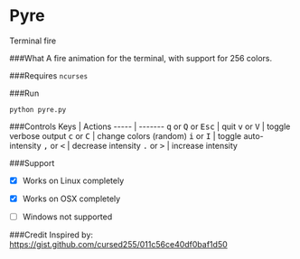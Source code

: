 # Pyre
Terminal fire

###What
A fire animation for the terminal, with support for 256 colors.

###Requires
`ncurses`

###Run
```
python pyre.py
```

###Controls
Keys  | Actions
----- | -------
<kbd>q</kbd> or <kbd>Q</kbd> or <kbd>Esc</kbd> | quit
<kbd>v</kbd> or <kbd>V</kbd> | toggle verbose output
<kbd>c</kbd> or <kbd>C</kbd> | change colors (random)
<kbd>i</kbd> or <kbd>I</kbd> | toggle auto-intensity
<kbd>,</kbd> or <kbd><</kbd> | decrease intensity
<kbd>.</kbd> or <kbd>></kbd> | increase intensity

###Support
- [x] Works on Linux completely

- [x] Works on OSX completely

- [ ] Windows not supported

###Credit
Inspired by:
https://gist.github.com/cursed255/011c56ce40df0baf1d50

